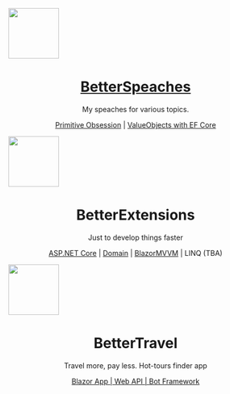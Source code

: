 
<p align="center" style="width: 50%; margin:0 left;text-align: left;">
    <img width="100px" src="https://raw.githubusercontent.com/better-speaches/better-speaches/main/icon.png" align="center" />
    <a href="https://github.com/better-speaches"><h1 align="center">BetterSpeaches</h1></a>
    <p align="center">My speaches for various topics.</p>
    <p align="center">
        <a href="https://github.com/better-speaches/varyence-primitive-obsession">Primitive Obsession</a> |
        <a href="https://github.com/better-speaches/varyence-value-objects">ValueObjects with EF Core</a>
    </p>
</p>

<p align="center" style="width: 50%; margin:0 left;text-align: left;">
    <img width="100px" src="https://github.com/itkerry/better-extensions-aspnet/raw/master/icon.png" align="center" />
    <h1 align="center">BetterExtensions</h1>
    <p align="center">Just to develop things faster</p>
    <p align="center">
        <a href="https://github.com/iTKerry/better-extensions-aspnet">ASP.NET Core</a> |
        <a href="https://github.com/iTKerry/better-extensions-domain">Domain</a> |
        <a href="https://github.com/iTKerry/better-extensions-blazormvvm">BlazorMVVM</a> |
        LINQ (TBA)
    </p>
</p>

<p align="center" style="width: 50%; margin:0 left;text-align: left;">
    <img width="100px" src="https://github.com/itkerry/better-travel/raw/master/icon.png" align="center" />
    <h1 align="center">BetterTravel</h1>
    <p align="center">Travel more, pay less. Hot-tours finder app</p>
    <p align="center">
        <a href="https://github.com/iTKerry/better-travel">Blazor App | Web API | Bot Framework</a>
    </p>
</p>
